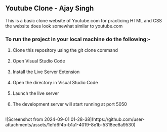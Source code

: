 ## Youtube Clone - Ajay Singh
<p>This is a basic clone website of Youtube.com for practicing HTML and CSS the website does look somewhat similar to youtube.com </p>

### To run the project in your local machine do the following:-
<ol>
  <li>Clone this repository using the git clone command</li>
  <br>
  <li>Open Visual Studio Code</li>
  <br>
  <li>Install the Live Server Extension</li>
  <br>
  <li>Open the directory in Visual Studio Code</li>
  <br>
  <li>Launch the live server</li>
  <br>
  <li>The development server will start running at port 5050</li>
</ol>
<br>
![Screenshot from 2024-09-01 01-28-38](https://github.com/user-attachments/assets/1efd6f4b-b1a1-4019-8e1b-5318ee8a9530)

